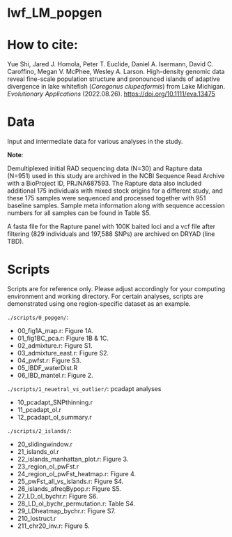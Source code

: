 # lwf_LM_popgen
 
# How to cite:
Yue Shi, Jared J. Homola, Peter T. Euclide, Daniel A. Isermann, David C. Caroffino, Megan V. McPhee, Wesley A. Larson. High-density genomic data reveal fine-scale population structure and pronounced islands of adaptive divergence in lake whitefish (*Coregonus clupeaformis*) from Lake Michigan. *Evolutionary Applications* (2022.08.26). https://doi.org/10.1111/eva.13475

# Data

Input and intermediate data for various analyses in the study. 

**Note**:

Demultiplexed initial RAD sequencing data (N=30) and Rapture data (N=951) used in this study are archived in the NCBI Sequence Read Archive with a BioProject ID, PRJNA687593. The Rapture data also included additional 175 individuals with mixed stock origins for a different study, and these 175 samples were sequenced and processed together with 951 baseline samples. Sample meta information along with sequence accession numbers for all samples can be found in Table S5. 

A fasta file for the Rapture panel with 100K baited loci and a vcf file after filtering (829 individuals and 197,588 SNPs) are archived on DRYAD (line TBD). 

# Scripts

Scripts are for reference only. Please adjust accordingly for your computing environment and working directory. For certain analyses, scripts are demonstrated using one region-specific dataset as an example. 

`./scripts/0_popgen/`: 
 - 00_fig1A_map.r: Figure 1A.
 - 01_fig1BC_pca.r: Figure 1B & 1C.
 - 02_admixture.r: Figure S1.
 - 03_admixture_east.r: Figure S2.
 - 04_pwfst.r: Figure S3.
 - 05_IBDF_waterDist.R
 - 06_IBD_mantel.r: Figure 2. 
 
`./scripts/1_neuetral_vs_outlier/`: pcadapt analyses
  - 10_pcadapt_SNPthinning.r
  - 11_pcadapt_ol.r
  - 12_pcadapt_ol_summary.r

`./scripts/2_islands/`: 
  - 20_slidingwindow.r
  - 21_islands_ol.r
  - 22_islands_manhattan_plot.r: Figure 3. 
  - 23_region_ol_pwFst.r
  - 24_region_ol_pwFst_heatmap.r: Figure 4.
  - 25_pwFst_all_vs_islands.r: Figure S4.
  - 26_islands_afreqBypop.r: Figure S5.
  - 27_LD_ol_bychr.r: Figure S6.
  - 28_LD_ol_bychr_permutation.r: Table S4. 
  - 29_LDheatmap_bychr.r: Figure S7.
  - 210_lostruct.r
  - 211_chr20_inv.r: Figure 5. 
  
 

  


 


